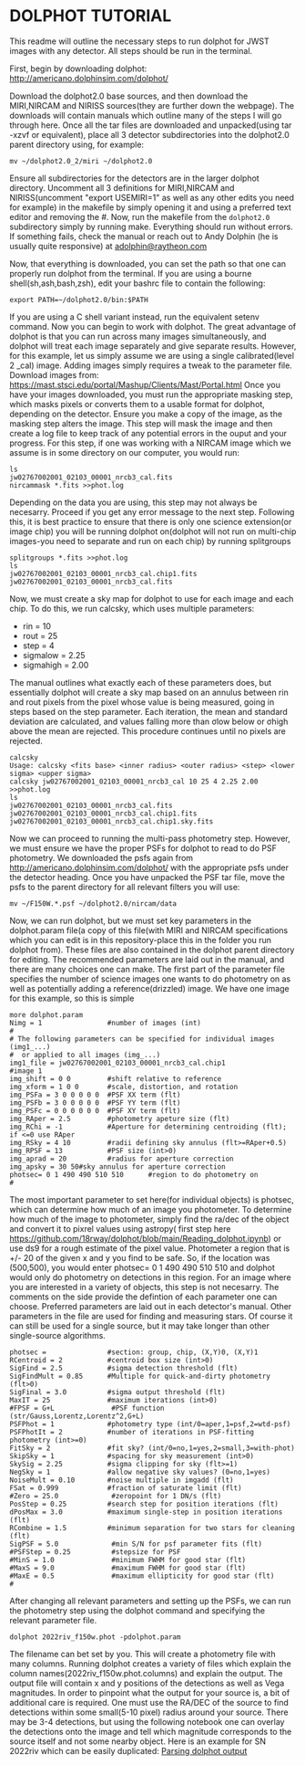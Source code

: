 # DOLPHOT TUTORIAL 
This readme will outline the necessary steps to run dolphot for JWST images with any detector. All steps should be run in the terminal.

First, begin by downloading dolphot: http://americano.dolphinsim.com/dolphot/

Download the dolphot2.0 base sources, and then download the MIRI,NIRCAM and NIRISS sources(they are further down the webpage). The downloads will contain manuals which outline many of the steps I will go through here. Once all the tar files are downloaded and unpacked(using tar -xzvf or equivalent), place all 3 detector subdirectories into the dolphot2.0 parent directory using, for example:

```
mv ~/dolphot2.0_2/miri ~/dolphot2.0
```
Ensure all subdirectories for the detectors are in the larger dolphot directory.
Uncomment all 3 definitions for MIRI,NIRCAM and NIRISS(uncomment "export USEMIRI=1" as well as any other edits you need for example) in the makefile by simply opening it and using a preferred text editor and removing the #.
Now, run the makefile from the `dolphot2.0` subdirectory simply by running make. Everything should run without errors. If something fails, check the manual or reach out to Andy Dolphin (he is usually quite responsive) at adolphin@raytheon.com

Now, that everything is downloaded, you can set the path so that one can properly run dolphot from the terminal. If you are using a bourne shell(sh,ash,bash,zsh), edit your bashrc file to contain the following:
```
export PATH=~/dolphot2.0/bin:$PATH
```
If you are using a C shell variant instead, run the equivalent setenv command. Now you can begin to work with dolphot. The great advantage of dolphot is that you can run across many images simultaneously, and dolphot will treat each image separately and give separate results. However, for this example, let us simply assume we are using a single calibrated(level 2 _cal) image. Adding images simply requires a tweak to the parameter file. Download images from: https://mast.stsci.edu/portal/Mashup/Clients/Mast/Portal.html
Once you have your images downloaded, you must run the appropriate masking step, which masks pixels or converts them to a usable format for dolphot, depending on the detector. Ensure you make a copy of the image, as the masking step alters the image. This step will mask the image and then create a log file to keep track of any potential errors in the ouput and your progress. For this step, if one was working with a NIRCAM image which we assume is in some directory on our computer, you would run:
```
ls
jw02767002001_02103_00001_nrcb3_cal.fits
nircammask *.fits >>phot.log
```
Depending on the data you are using, this step may not always be necesarry. Proceed if you get any error message to the next step. Following this, it is best practice to ensure that there is only one science extension(or image chip) you will be running dolphot on(dolphot will not run on multi-chip images-you need to separate and run on each chip) by running splitgroups
```
splitgroups *.fits >>phot.log
ls
jw02767002001_02103_00001_nrcb3_cal.chip1.fits
jw02767002001_02103_00001_nrcb3_cal.fits
```
Now, we must create a sky map for dolphot to use for each image and each chip. To do this, we run calcsky, which uses multiple parameters:

- rin = 10
- rout = 25
- step = 4 
- sigmalow = 2.25
- sigmahigh = 2.00

The manual outlines what exactly each of these parameters does, but essentially dolphot will create a sky map based on an annulus between rin and rout pixels from the pixel whose value is being measured, going in steps based on the step parameter. Each iteration, the mean and standard deviation are calculated, and values falling more than σlow below or σhigh above
the mean are rejected. This procedure continues until no pixels are rejected.
```
calcsky
Usage: calcsky <fits base> <inner radius> <outer radius> <step> <lower sigma> <upper sigma>
calcsky jw02767002001_02103_00001_nrcb3_cal 10 25 4 2.25 2.00 >>phot.log
ls
jw02767002001_02103_00001_nrcb3_cal.fits jw02767002001_02103_00001_nrcb3_cal.chip1.fits jw02767002001_02103_00001_nrcb3_cal.chip1.sky.fits
```
Now we can proceed to running the multi-pass photometry step. However, we must ensure we have the proper PSFs for dolphot to read to do PSF photometry. We downloaded the psfs again from http://americano.dolphinsim.com/dolphot/ with the appropriate psfs under the detector heading. Once you have unpacked the PSF tar file, move the psfs to the parent directory for all relevant filters you will use:
```
mv ~/F150W.*.psf ~/dolphot2.0/nircam/data
```
Now, we can run dolphot, but we must set key parameters in the dolphot.param file(a copy of this file(with MIRI and NIRCAM specifications which you can edit is in this repository-place this in the folder you run dolphot from). These files are also contained in the dolphot parent directory for editing. The recommended parameters are laid out in the manual, and there are many choices one can make. The first part of the parameter file specifies the number of science images one wants to do photometry on as well as potentially adding a reference(drizzled) image. We have one image for this example, so this is simple
```
more dolphot.param
Nimg = 1                #number of images (int)
#
# The following parameters can be specified for individual images (img1_...)
#  or applied to all images (img_...)
img1_file = jw02767002001_02103_00001_nrcb3_cal.chip1            #image 1
img_shift = 0 0         #shift relative to reference
img_xform = 1 0 0       #scale, distortion, and rotation
img_PSFa = 3 0 0 0 0 0  #PSF XX term (flt)
img_PSFb = 3 0 0 0 0 0  #PSF YY term (flt)
img_PSFc = 0 0 0 0 0 0  #PSF XY term (flt)
img_RAper = 2.5         #photometry apeture size (flt)
img_RChi = -1           #Aperture for determining centroiding (flt); if <=0 use RAper
img_RSky = 4 10         #radii defining sky annulus (flt>=RAper+0.5)
img_RPSF = 13           #PSF size (int>0)
img_aprad = 20          #radius for aperture correction
img_apsky = 30 50#sky annulus for aperture correction
photsec= 0 1 490 490 510 510      #region to do photometry on
#
```
The most important parameter to set here(for individual objects) is photsec, which can determine how much of an image you photometer. To determine how much of the image to photometer, simply find the ra/dec of the object and convert it to pixrel values using astropy( first step here https://github.com/18rway/dolphot/blob/main/Reading_dolphot.ipynb) or use ds9 for a rough estimate of the pixel value. Photometer a region that is +/- 20 of the given x and y you find to be safe. So, if the location was (500,500), you would enter photsec= 0 1 490 490 510 510 and dolphot would only do photometry on detections in this region. For an image where you are interested in a variety of objects, this step is not necesarry. The comments on the side provide the defintion of each parameter one can choose. Preferred parameters are laid out in each detector's manual. Other parameters in the file are used for finding and measuring stars.  Of course it can still be used for a single source, but it may take longer than other single-source algorithms.
```
photsec =               #section: group, chip, (X,Y)0, (X,Y)1
RCentroid = 2           #centroid box size (int>0)
SigFind = 2.5           #sigma detection threshold (flt)
SigFindMult = 0.85      #Multiple for quick-and-dirty photometry (flt>0)
SigFinal = 3.0          #sigma output threshold (flt)
MaxIT = 25              #maximum iterations (int>0)
#FPSF = G+L              #PSF function (str/Gauss,Lorentz,Lorentz^2,G+L)
PSFPhot = 1             #photometry type (int/0=aper,1=psf,2=wtd-psf)
PSFPhotIt = 2           #number of iterations in PSF-fitting photometry (int>=0)
FitSky = 2              #fit sky? (int/0=no,1=yes,2=small,3=with-phot)
SkipSky = 1             #spacing for sky measurement (int>0)
SkySig = 2.25           #sigma clipping for sky (flt>=1)
NegSky = 1              #allow negative sky values? (0=no,1=yes)
NoiseMult = 0.10        #noise multiple in imgadd (flt)
FSat = 0.999            #fraction of saturate limit (flt)
#Zero = 25.0             #zeropoint for 1 DN/s (flt)
PosStep = 0.25          #search step for position iterations (flt)
dPosMax = 3.0           #maximum single-step in position iterations (flt)
RCombine = 1.5          #minimum separation for two stars for cleaning (flt)
SigPSF = 5.0             #min S/N for psf parameter fits (flt)
#PSFStep = 0.25          #stepsize for PSF
#MinS = 1.0              #minimum FWHM for good star (flt)
#MaxS = 9.0              #maximum FWHM for good star (flt)
#MaxE = 0.5              #maximum ellipticity for good star (flt)
#
```
After changing all relevant parameters and setting up the PSFs, we can run the photometry step using the dolphot command and specifying the relevant parameter file.
```
dolphot 2022riv_f150w.phot -pdolphot.param
```
The filename can bet set by you. This will create a photometry file with many columns. Running dolphot creates a variety of files which explain the column names(2022riv_f150w.phot.columns) and explain the output. The output file will contain x and y positions of the detections as well as Vega magnitudes. In order to pinpoint what the output for your source is, a bit of additional care is required. One must use the RA/DEC of the source to find detections within some small(5-10 pixel) radius around your source. There may be 3-4 detections, but using the following notebook one can overlay the detections onto the image and tell which magnitude corresponds to the source itself and not some nearby object. Here is an example for SN 2022riv which can be easily duplicated: [Parsing dolphot output](https://github.com/18rway/dolphot/blob/main/Reading_dolphot.ipynb)
